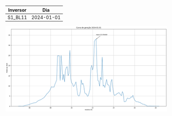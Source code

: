 | Inversor | Dia |
|----------|-----|
| S1_BL11       | 2024-01-01  |
![My Image](01_01_2024-S1_BL11.png)